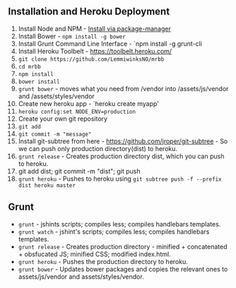Installation and Heroku Deployment
----------------------------------

1. Install Node and NPM - [Install via package-manager](https://github.com/joyent/node/wiki/Installing-Node.js-via-package-manager)
2. Install Bower - `npm install -g bower`
3. Install Grunt Command Line Interface - `npm install -g grunt-cli
4. Install Heroku Toolbelt - https://toolbelt.heroku.com/
4. `git clone https://github.com/LemmiwinksNO/mrbb`
5. `cd mrbb`
6. `npm install`
7. `bower install`
8. `grunt bower` - moves what you need from /vendor into /assets/js/vendor and /assets/styles/vendor
9. Create new heroku app - `heroku create myapp'
10. `heroku config:set NODE_ENV=production`
11. Create your own git repository
12. `git add`
13. `git commit -m "message"`
14. Install git-subtree from here - https://github.com/jroper/git-subtree - So we can push only production directory(dist) to heroku.
15. `grunt release` - Creates production directory dist, which you can push to heroku.
16. git add dist; git commit -m "dist"; git push
16. `grunt heroku` - Pushes to heroku using `git subtree push -f --prefix dist heroku master`



Grunt
-----

* `grunt` - jshints scripts; compiles less; compiles handlebars templates.
* `grunt watch` - jshint's scripts; compiles less; compiles handlebars templates.
* `grunt release` - Creates production directory - minified + concatenated + obsfucated JS; minified CSS; modified index.html.
* `grunt heroku` - Pushes the production directory to heroku.
* `grunt bower` - Updates bower packages and copies the relevant ones to assets/js/vendor and assets/styles/vendor.
